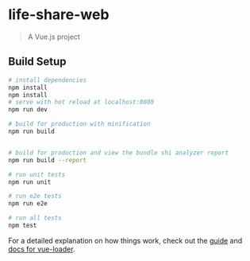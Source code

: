 # life-share-web

> A Vue.js project

## Build Setup

``` bash
# install dependencies
npm install
npm install
# serve with hot reload at localhost:8080
npm run dev

# build for production with minification
npm run build


# build for production and view the bundle shi analyzer report
npm run build --report

# run unit tests
npm run unit

# run e2e tests
npm run e2e

# run all tests
npm test
```

For a detailed explanation on how things work, check out the [guide](http://vuejs-templates.github.io/webpack/) and [docs for vue-loader](http://vuejs.github.io/vue-loader).
